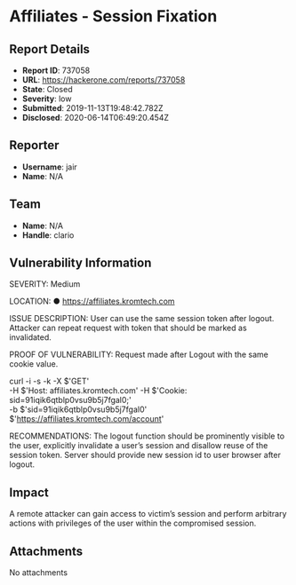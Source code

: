 # Affiliates - Session Fixation

## Report Details
- **Report ID**: 737058
- **URL**: https://hackerone.com/reports/737058
- **State**: Closed
- **Severity**: low
- **Submitted**: 2019-11-13T19:48:42.782Z
- **Disclosed**: 2020-06-14T06:49:20.454Z

## Reporter
- **Username**: jair
- **Name**: N/A

## Team
- **Name**: N/A
- **Handle**: clario

## Vulnerability Information
SEVERITY: Medium

LOCATION:
● https://affiliates.kromtech.com

ISSUE DESCRIPTION:
User can use the same session token after logout. Attacker can repeat request with token that should be marked as invalidated.

PROOF OF VULNERABILITY:
Request made after Logout with the same cookie value.

curl -i -s -k -X $'GET' \
-H $'Host: affiliates.kromtech.com' -H $'Cookie: sid=91iqik6qtblp0vsu9b5j7fgal0;' \
-b $'sid=91iqik6qtblp0vsu9b5j7fgal0' \
$'https://affiliates.kromtech.com/account'

RECOMMENDATIONS:
The logout function should be prominently visible to the user, explicitly invalidate a user’s session and disallow reuse of the session token. Server should provide new session id to user browser after logout.

## Impact

A remote attacker can gain access to victim’s session and perform arbitrary actions with privileges of the user within the compromised session.

## Attachments
No attachments
